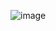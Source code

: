![image](https://user-images.githubusercontent.com/36649115/44558982-ff001e00-a6fb-11e8-8d2e-eeef92eafe2f.png)
